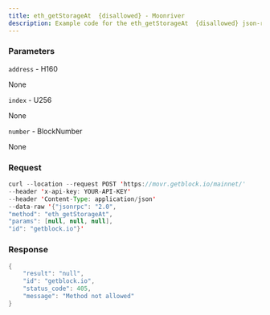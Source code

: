 ```yaml
---
title: eth_getStorageAt  {disallowed} - Moonriver
description: Example code for the eth_getStorageAt  {disallowed} json-rpc method. Сomplete guide on how to use eth_getStorageAt  {disallowed} json-rpc in GetBlock.io Web3 documentation.
---
```


### Parameters


`address` - H160

None

`index` - U256

None

`number` - BlockNumber

None

### Request

``` java
curl --location --request POST 'https://movr.getblock.io/mainnet/' 
--header 'x-api-key: YOUR-API-KEY' 
--header 'Content-Type: application/json' 
--data-raw '{"jsonrpc": "2.0",
"method": "eth_getStorageAt",
"params": [null, null, null],
"id": "getblock.io"}'
```

###  Response

``` java
{
    "result": "null",
    "id": "getblock.io",
    "status_code": 405,
    "message": "Method not allowed"
}
```

